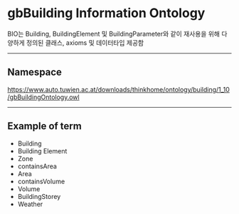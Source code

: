 # gbBuilding Information Ontology

BIO는 Building, BuildingElement 및 BuildingParameter와 같이 재사용을 위해 다양하게 정의된 클래스, axioms 및 데이터타입 제공함

---
## Namespace

https://www.auto.tuwien.ac.at/downloads/thinkhome/ontology/building/1_10/gbBuildingOntology.owl

---

## Example of term

- Building
- Building Element
- Zone
- containsArea
- Area
- containsVolume
- Volume
- BuildingStorey
- Weather